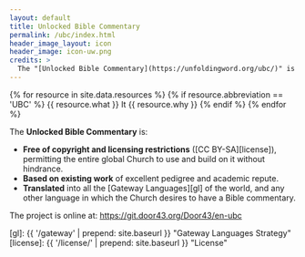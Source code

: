 ```yaml
---
layout: default
title: Unlocked Bible Commentary
permalink: /ubc/index.html
header_image_layout: icon
header_image: icon-uw.png
credits: >
  The "[Unlocked Bible Commentary](https://unfoldingword.org/ubc/)" is designed by unfoldingWord and developed by the [Door43 World Missions Community](https://door43.org/). It is made available under a [Creative Commons Attribution-ShareAlike 4.0 International](https://creativecommons.org/licenses/by-sa/4.0/) license.
---
```


{% for resource in site.data.resources %}
 {% if resource.abbreviation == 'UBC' %}
  {{ resource.what }} It {{ resource.why }}
 {% endif %}
{% endfor %}

The **Unlocked Bible Commentary** is:

- **Free of copyright and licensing restrictions** ([CC BY-SA][license]), permitting the entire global Church to use and build on it without hindrance.
- **Based on existing work** of excellent pedigree and academic repute.
- **Translated** into all the [Gateway Languages][gl] of the world, and any other language in which the Church desires to have a Bible commentary.

The project is online at: <https://git.door43.org/Door43/en-ubc>

[gl]: {{ '/gateway' | prepend: site.baseurl }} "Gateway Languages Strategy"
[license]: {{ '/license/' | prepend: site.baseurl }} "License"
